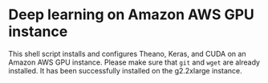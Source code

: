 # Deep learning on Amazon AWS GPU instance

This shell script installs and configures Theano, Keras, and CUDA on an Amazon AWS GPU instance. Please make sure that `git` and `wget` are already installed. It has been successfully installed on the g2.2xlarge instance.
